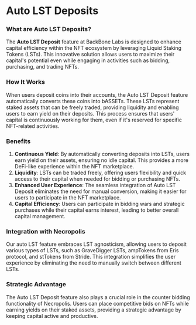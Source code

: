 # Auto LST Deposits

### What are Auto LST Deposits?

The **Auto LST Deposit** feature at BackBone Labs is designed to enhance capital efficiency within the NFT ecosystem by leveraging Liquid Staking Tokens (LSTs). This innovative solution allows users to maximize their capital's potential even while engaging in activities such as bidding, purchasing, and trading NFTs.

### **How It Works**

When users deposit coins into their accounts, the Auto LST Deposit feature automatically converts these coins into bASSETs. These LSTs represent staked assets that can be freely traded, providing liquidity and enabling users to earn yield on their deposits. This process ensures that users' capital is continuously working for them, even if it's reserved for specific NFT-related activities.

### **Benefits**

1. **Continuous Yield**: By automatically converting deposits into LSTs, users earn yield on their assets, ensuring no idle capital. This provides a more DeFi-like experience within the NFT marketplace.
2. **Liquidity**: LSTs can be traded freely, offering users flexibility and quick access to their capital when needed for bidding or purchasing NFTs.
3. **Enhanced User Experience**: The seamless integration of Auto LST Deposit eliminates the need for manual conversion, making it easier for users to participate in the NFT marketplace.
4. **Capital Efficiency**: Users can participate in bidding wars and strategic purchases while their capital earns interest, leading to better overall capital management.

### **Integration with Necropolis**

Our auto LST feature embraces LST agnosticism, allowing users to deposit various types of LSTs, such as GraveDigger LSTs, ampTokens from Eris protocol, and stTokens from Stride. This integration simplifies the user experience by eliminating the need to manually switch between different LSTs.&#x20;

### **Strategic Advantage**

The Auto LST Deposit feature also plays a crucial role in the counter bidding functionality of Necropolis. Users can place competitive bids on NFTs while earning yields on their staked assets, providing a strategic advantage by keeping capital active and productive.
